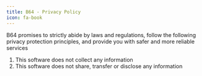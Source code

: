```yaml
---
title: B64 - Privacy Policy
icon: fa-book
---
```


B64 promises to strictly abide by laws and regulations, follow the following privacy protection principles, and provide you with safer and more reliable services

1. This software does not collect any information
2. This software does not share, transfer or disclose any information
